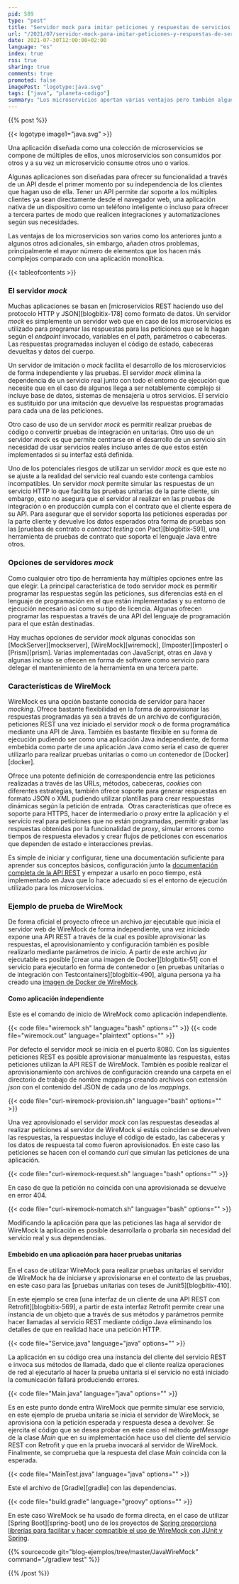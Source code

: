 ```yaml
---
pid: 589
type: "post"
title: "Servidor mock para imitar peticiones y respuestas de servicios HTTP con WireMock"
url: "/2021/07/servidor-mock-para-imitar-peticiones-y-respuestas-de-servicios-http-con-wiremock/"
date: 2021-07-30T12:00:00+02:00
language: "es"
index: true
rss: true
sharing: true
comments: true
promoted: false
imagePost: "logotype:java.svg"
tags: ["java", "planeta-codigo"]
summary: "Los microservicios aportan varias ventajas pero también algunos inconvenientes que si no son manejados generan sus propios problemas. Una dificultad de los servicios por las dependencias entre ellos es poder desarrollarlos y probarlos en local, algunos microservicios son complejos con dependencia sobre bases de datos, sistemas de envío de mensajes u otros servicios. Si un microservicio necesita iniciar en local o en entorno todas sus dependencias el desarrollo se vuelve complejo y lento. Para facilitar el desarrollo una opción es utilizar un servidor _mock_ que imite las respuestas para las peticiones que se necesite de uno o varios servicios."
---
```


{{% post %}}

{{< logotype image1="java.svg" >}}

Una aplicación diseñada como una colección de microservicios se compone de múltiples de ellos, unos microservicios son consumidos por otros y a su vez un microservicio consume otros uno o varios.

Algunas aplicaciones son diseñadas para ofrecer su funcionalidad a través de un API desde el primer momento por su independencia de los clientes que hagan uso de ella. Tener un API permite dar soporte a los múltiples clientes ya sean directamente desde el navegador web, una aplicación nativa de un dispositivo como un teléfono inteligente o incluso para ofrecer a tercera partes de modo que realicen integraciones y automatizaciones según sus necesidades.

Las ventajas de los microservicios son varios como los anteriores junto a algunos otros adicionales, sin embargo, añaden otros problemas, principalmente el mayor número de elementos que los hacen más complejos comparado con una aplicación monolítica.

{{< tableofcontents >}}

### El servidor _mock_

Muchas aplicaciones se basan en [microservicios REST haciendo uso del protocolo HTTP y JSON][blogbitix-178] como formato de datos. Un servidor _mock_ es simplemente un servidor web que en caso de los microservicios es utilizado para programar las respuestas para las peticiones que se le hagan según el _endpoint_ invocado, variables en el _path_, parámetros o cabeceras. Las respuestas programadas incluyen el código de estado, cabeceras devueltas y datos del cuerpo.

Un servidor de imitación o _mock_ facilita el desarrollo de los microservicios de forma independiente y las pruebas. El servidor _mock_ elimina la dependencia de un servicio real junto con todo el entorno de ejecución que necesite que en el caso de algunos llega a ser notablemente complejo si incluye base de datos, sistemas de mensajería u otros servicios. El servicio es sustituido por una imitación que devuelve las respuestas programadas para cada una de las peticiones.

Otro caso de uso de un servidor _mock_ es permitir realizar pruebas de código o convertir pruebas de integración en unitarias. Otro uso de un servidor _mock_ es que permite centrarse en el desarrollo de un servicio sin necesidad de usar servicios reales incluso antes de que estos estén implementados si su interfaz está definida.

Uno de los potenciales riesgos de utilizar un servidor _mock_ es que este no se ajuste a la realidad del servicio real cuando este contenga cambios incompatibles. Un servidor _mock_ permite simular las respuestas de un servicio HTTP lo que facilita las pruebas unitarias de la parte cliente, sin embargo, esto no asegura que el servidor al realizar en las pruebas de integración o en producción cumpla con el contrato que el cliente espera de su API. Para asegurar que el servidor soporta las peticiones esperadas por la parte cliente y devuelve los datos esperados otra forma de pruebas son las [pruebas de contrato o _contract testing_ con Pact][blogbitix-591], una herramienta de pruebas de contrato que soporta el lenguaje Java entre otros.

### Opciones de servidores _mock_

Como cualquier otro tipo de herramienta hay múltiples opciones entre las que elegir. La principal característica de todo servidor _mock_ es permitir programar las respuestas según las peticiones, sus diferencias está en el lenguaje de programación en el que están implementadas y su entorno de ejecución necesario así como su tipo de licencia. Algunas ofrecen programar las respuestas a través de una API del lenguaje de programación para el que están destinadas.

Hay muchas opciones de servidor _mock_ algunas conocidas son [MockServer][mockserver], [WireMock][wiremock], [Imposter][imposter] o [Prism][prism]. Varias implementadas con JavaScript, otras en Java y algunas incluso se ofrecen en forma de software como servicio para delegar el mantenimiento de la herramienta en una tercera parte.

### Características de WireMock

WireMock es una opción bastante conocida de servidor para hacer _mocking_. Ofrece bastante flexibilidad en la forma de aprovisionar las respuestas programadas ya sea a través de un archivo de configuración, peticiones REST una vez iniciado el servidor _mock_ o de forma programática mediante una API de Java. También es bastante flexible en su forma de ejecución pudiendo ser como una aplicación Java independiente, de forma embebida como parte de una aplicación Java como sería el caso de querer utilizarlo para realizar pruebas unitarias o como un contenedor de [Docker][docker].

Ofrece una potente definición de correspondencia entre las peticiones realizadas a través de las URLs, métodos, cabeceras, _cookies_ con diferentes estrategias, también ofrece soporte para generar respuestas en formato JSON o XML pudiendo utilizar plantillas para crear respuestas dinámicas según la petición de entrada.  Otras características que ofrece es soporte para HTTPS, hacer de intermediario o _proxy_ entre la aplicación y el servicio real para peticiones que no están programadas, permitir grabar las respuestas obtenidas por la funcionalidad de _proxy_, simular errores como tiempos de respuesta elevados y crear flujos de peticiones con escenarios que dependen de estado e interacciones previas.

Es simple de iniciar y configurar, tiene una documentación suficiente para aprender sus conceptos básicos, configuración junto la [documentación completa de la API REST](http://wiremock.org/docs/api/) y empezar a usarlo en poco tiempo, está implementado en Java que lo hace adecuado si es el entorno de ejecución utilizado para los microservicios.

### Ejemplo de prueba de WireMock

De forma oficial el proyecto ofrece un archivo _jar_ ejecutable que inicia el servidor web de WireMock de forma independiente, una vez iniciado expone una API REST a través de la cual es posible aprovisionar las respuestas, el aprovisionamiento y configuración también es posible realizarlo mediante parámetros de inicio. A partir de este archivo _jar_ ejecutable es posible [crear una imagen de Docker][blogbitix-51] con el servicio para ejecutarlo en forma de contenedor o [en pruebas unitarias o de integración con Testcontainers][blogbitix-490], alguna persona ya ha creado una [imagen de Docker de WireMock](https://github.com/rodolpheche/wiremock-docker).

#### Como aplicación independiente

Este es el comando de inicio de WireMock como aplicación independiente.

{{< code file="wiremock.sh" language="bash" options="" >}}
{{< code file="wiremock.out" language="plaintext" options="" >}}

Por defecto el servidor _mock_ se inicia en el puerto 8080. Con las siguientes peticiones REST es posible aprovisionar manualmente las respuestas, estas peticiones utilizan la API REST de WireMock. También es posible realizar el aprovisionamiento con archivos de configuración creando una carpeta en el directorio de trabajo de nombre _mappings_ creando archivos con extensión _json_ con el contenido del JSON de cada uno de los _mappings_.

{{< code file="curl-wiremock-provision.sh" language="bash" options="" >}}

Una vez aprovisionado el servidor _mock_ con las respuestas deseadas al realizar peticiones al servidor de WireMock si estás coinciden se devuelven las respuestas, la respuestas incluye el código de estado, las cabeceras y los datos de respuesta tal como fueron aprovisionados. En este caso las peticiones se hacen con el comando _curl_ que simulan las peticiones de una aplicación.

{{< code file="curl-wiremock-request.sh" language="bash" options="" >}}

En caso de que la petición no coincida con una aprovisionada se devuelve en error 404.

{{< code file="curl-wiremock-nomatch.sh" language="bash" options="" >}}

Modificando la aplicación para que las peticiones las haga al servidor de WireMock la aplicación es posible desarrollarla o probarla sin necesidad del servicio real y sus dependencias.

#### Embebido en una aplicación para hacer pruebas unitarias

En el caso de utilizar WireMock para realizar pruebas unitarias el servidor de WireMock ha de iniciarse y aprovisionarse en el contexto de las pruebas, en este caso para las [pruebas unitarias con teses de Junit5][blogbitix-410].

En este ejemplo se crea [una interfaz de un cliente de una API REST con Retrofit][blogbitix-569], a partir de esta interfaz Retrofit permite crear una instancia de un objeto que a través de sus métodos y parámetros permite hacer llamadas al servicio REST mediante código Java eliminando los detalles de que en realidad hace una petición HTTP.

{{< code file="Service.java" language="java" options="" >}}

La aplicación en su código crea una instancia del cliente del servicio REST e invoca sus métodos de llamada, dado que el cliente realiza operaciones de red al ejecutarlo al hacer la prueba unitaria si el servicio no está iniciado la comunicación fallará produciendo errores.

{{< code file="Main.java" language="java" options="" >}}

Es en este punto donde entra WireMock que permite simular ese servicio, en este ejemplo de prueba unitaria se inicia el servidor de WireMock, se aprovisiona con la petición esperada y respuesta desea a devolver. Se ejercita el código que se desea probar en este caso el método _getMessage_ de la clase _Main_ que en su implementación hace uso del cliente del servicio REST con Retrofit y que en la prueba invocará al servidor de WireMock. Finalmente, se comprueba que la respuesta del clase _Main_ coincida con la esperada.

{{< code file="MainTest.java" language="java" options="" >}}

Este el archivo de [Gradle][gradle] con las dependencias.

{{< code file="build.gradle" language="groovy" options="" >}}

En este caso WireMock se ha usado de forma directa, en el caso de utilizar [Spring Boot][spring-boot] uno de los proyectos de [Spring proporciona librerías para facilitar y hacer compatible el uso de WireMock con JUnit y Spring](https://cloud.spring.io/spring-cloud-contract/reference/html/project-features.html#features-wiremock).

{{% sourcecode git="blog-ejemplos/tree/master/JavaWireMock" command="./gradlew test" %}}

{{% /post %}}
